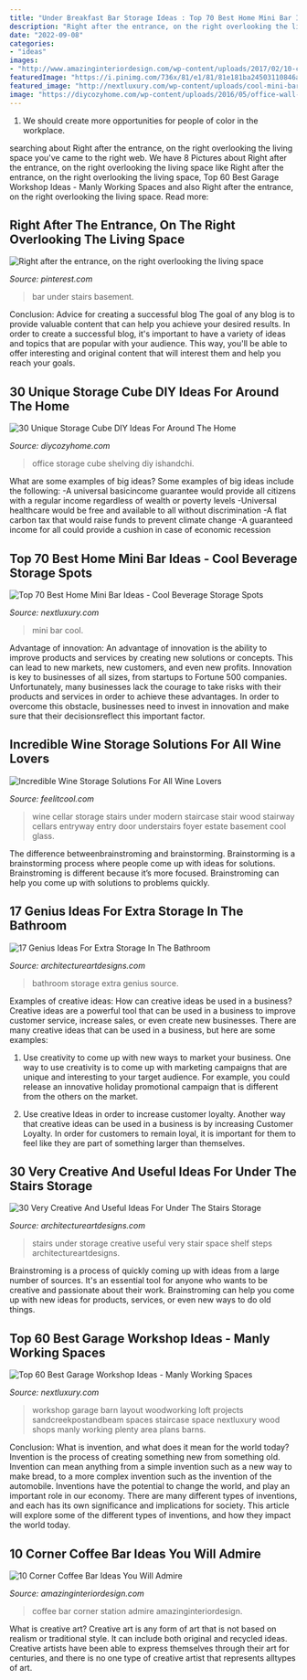 ```yaml
---
title: "Under Breakfast Bar Storage Ideas : Top 70 Best Home Mini Bar Ideas"
description: "Right after the entrance, on the right overlooking the living space"
date: "2022-09-08"
categories:
- "ideas"
images:
- "http://www.amazinginteriordesign.com/wp-content/uploads/2017/02/10-cool-corner-coffee-bar-ideas-you-will-admire-fi.jpg"
featuredImage: "https://i.pinimg.com/736x/81/e1/81/81e181ba24503110846afffd1e0b6fc6.jpg"
featured_image: "http://nextluxury.com/wp-content/uploads/cool-mini-bar-ideas.jpg"
image: "https://diycozyhome.com/wp-content/uploads/2016/05/office-wall-shelving.jpg"
---
```



1. We should create more opportunities for people of color in the workplace.

	

		
searching about Right after the entrance, on the right overlooking the living space you've came to the right web. We have 8 Pictures about Right after the entrance, on the right overlooking the living space like Right after the entrance, on the right overlooking the living space, Top 60 Best Garage Workshop Ideas - Manly Working Spaces and also Right after the entrance, on the right overlooking the living space. Read more:
		
    
## Right After The Entrance, On The Right Overlooking The Living Space

<img loading=lazy src="https://i.pinimg.com/736x/81/e1/81/81e181ba24503110846afffd1e0b6fc6.jpg" onerror="this.onerror=null;this.src='https://tse3.mm.bing.net/th?id=OIP.xnZeUO6yuN9CdHNdx0UbmgHaLH&amp;pid=15.1';" alt="Right after the entrance, on the right overlooking the living space">

_Source: pinterest.com_

>bar under stairs basement. 

	

Conclusion: Advice for creating a successful blog
The goal of any blog is to provide valuable content that can help you achieve your desired results. In order to create a successful blog, it's important to have a variety of ideas and topics that are popular with your audience. This way, you'll be able to offer interesting and original content that will interest them and help you reach your goals.

    
## 30 Unique Storage Cube DIY Ideas For Around The Home

<img loading=lazy src="https://diycozyhome.com/wp-content/uploads/2016/05/office-wall-shelving.jpg" onerror="this.onerror=null;this.src='https://tse4.mm.bing.net/th?id=OIP.Hj5cOxK63h7Y_cisatLmrgHaLD&amp;pid=15.1';" alt="30 Unique Storage Cube DIY Ideas For Around The Home">

_Source: diycozyhome.com_

>office storage cube shelving diy ishandchi. 

	

What are some examples of big ideas?
Some examples of big ideas include the following: 
-A universal basicincome guarantee would provide all citizens with a regular income regardless of wealth or poverty levels 
-Universal healthcare would be free and available to all without discrimination 
-A flat carbon tax that would raise funds to prevent climate change 
-A guaranteed income for all could provide a cushion in case of economic recession

    
## Top 70 Best Home Mini Bar Ideas - Cool Beverage Storage Spots

<img loading=lazy src="http://nextluxury.com/wp-content/uploads/cool-mini-bar-ideas.jpg" onerror="this.onerror=null;this.src='https://tse3.mm.bing.net/th?id=OIP.24u8MbRanNbVPImcc7v02gAAAA&amp;pid=15.1';" alt="Top 70 Best Home Mini Bar Ideas - Cool Beverage Storage Spots">

_Source: nextluxury.com_

>mini bar cool. 

	

Advantage of innovation:
An advantage of innovation is the ability to improve products and services by creating new solutions or concepts. This can lead to new markets, new customers, and even new profits. Innovation is key to businesses of all sizes, from startups to Fortune 500 companies. Unfortunately, many businesses lack the courage to take risks with their products and services in order to achieve these advantages. In order to overcome this obstacle, businesses need to invest in innovation and make sure that their decisionsreflect this important factor.

    
## Incredible Wine Storage Solutions For All Wine Lovers

<img loading=lazy src="http://feelitcool.com/wp-content/uploads/2016/02/modern-understairs-wine-cellar.jpg" onerror="this.onerror=null;this.src='https://tse2.mm.bing.net/th?id=OIP._GnmYi6FIcY97o8sYYF-zAHaLP&amp;pid=15.1';" alt="Incredible Wine Storage Solutions For All Wine Lovers">

_Source: feelitcool.com_

>wine cellar storage stairs under modern staircase stair wood stairway cellars entryway entry door understairs foyer estate basement cool glass. 

	

The difference betweenbrainstroming and brainstorming.
Brainstorming is a brainstorming process where people come up with ideas for solutions. Brainstroming is different because it’s more focused. Brainstroming can help you come up with solutions to problems quickly.

    
## 17 Genius Ideas For Extra Storage In The Bathroom

<img loading=lazy src="http://www.architectureartdesigns.com/wp-content/uploads/2015/09/419.jpg" onerror="this.onerror=null;this.src='https://tse1.mm.bing.net/th?id=OIP.vqyatHacPgkjq2jM14o7FgHaLS&amp;pid=15.1';" alt="17 Genius Ideas For Extra Storage In The Bathroom">

_Source: architectureartdesigns.com_

>bathroom storage extra genius source. 

	

Examples of creative ideas: How can creative ideas be used in a business?
Creative ideas are a powerful tool that can be used in a business to improve customer service, increase sales, or even create new businesses. There are many creative ideas that can be used in a business, but here are some examples:
1. Use creativity to come up with new ways to market your business. One way to use creativity is to come up with marketing campaigns that are unique and interesting to your target audience. For example, you could release an innovative holiday promotional campaign that is different from the others on the market.

2. Use creative Ideas in order to increase customer loyalty. Another way that creative ideas can be used in a business is by increasing Customer Loyalty. In order for customers to remain loyal, it is important for them to feel like they are part of something larger than themselves.

    
## 30 Very Creative And Useful Ideas For Under The Stairs Storage

<img loading=lazy src="http://www.architectureartdesigns.com/wp-content/uploads/2013/04/ArchitectureArtDesigns-2229.jpg" onerror="this.onerror=null;this.src='https://tse2.mm.bing.net/th?id=OIP.IzFcHGM518n-HWSf_TZZBwHaKl&amp;pid=15.1';" alt="30 Very Creative And Useful Ideas For Under The Stairs Storage">

_Source: architectureartdesigns.com_

>stairs under storage creative useful very stair space shelf steps architectureartdesigns. 

	

Brainstroming is a process of quickly coming up with ideas from a large number of sources. It's an essential tool for anyone who wants to be creative and passionate about their work. Brainstroming can help you come up with new ideas for products, services, or even new ways to do old things.

    
## Top 60 Best Garage Workshop Ideas - Manly Working Spaces

<img loading=lazy src="http://nextluxury.com/wp-content/uploads/staircase-ideas-for-garage-workshop.jpg" onerror="this.onerror=null;this.src='https://tse3.mm.bing.net/th?id=OIP.I716PoeiWZZEeHV0JZaMPQAAAA&amp;pid=15.1';" alt="Top 60 Best Garage Workshop Ideas - Manly Working Spaces">

_Source: nextluxury.com_

>workshop garage barn layout woodworking loft projects sandcreekpostandbeam spaces staircase space nextluxury wood shops manly working plenty area plans barns. 

	

Conclusion: What is invention, and what does it mean for the world today?
Invention is the process of creating something new from something old. Invention can mean anything from a simple invention such as a new way to make bread, to a more complex invention such as the invention of the automobile. Inventions have the potential to change the world, and play an important role in our economy. There are many different types of inventions, and each has its own significance and implications for society. This article will explore some of the different types of inventions, and how they impact the world today.

    
## 10 Corner Coffee Bar Ideas You Will Admire

<img loading=lazy src="http://www.amazinginteriordesign.com/wp-content/uploads/2017/02/10-cool-corner-coffee-bar-ideas-you-will-admire-fi.jpg" onerror="this.onerror=null;this.src='https://tse1.mm.bing.net/th?id=OIP.L2QqEUEBitlsu5NljrCg4wHaGs&amp;pid=15.1';" alt="10 Corner Coffee Bar Ideas You Will Admire">

_Source: amazinginteriordesign.com_

>coffee bar corner station admire amazinginteriordesign. 

	

What is creative art?
Creative art is any form of art that is not based on realism or traditional style. It can include both original and recycled ideas. Creative artists have been able to express themselves through their art for centuries, and there is no one type of creative artist that represents alltypes of art.

